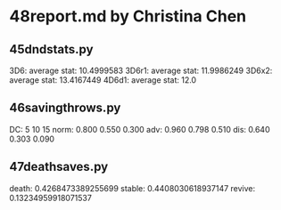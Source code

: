# 48report.md by Christina Chen

## 45dndstats.py

3D6: 
average stat: 10.4999583 
3D6r1: 
average stat: 11.9986249 
3D6x2: 
average stat: 13.4167449 
4D6d1: 
average stat: 12.0 

## 46savingthrows.py

DC:		5		10		15 
norm:	0.800	0.550	0.300 
adv:	0.960	0.798	0.510 
dis:	0.640	0.303	0.090 

## 47deathsaves.py

death:	0.4268473389255699 
stable:	0.4408030618937147 
revive:	0.13234959918071537
